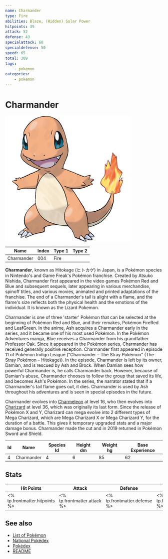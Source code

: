 ```yaml
---
name: Charmander
type: Fire
abilities: Blaze, (Hidden) Solar Power
hitpoints: 39
attack: 52
defense: 43
specialattack: 60
specialdefense: 50
speed: 65
total: 309
tags:
    - pokemon
categories:
    - pokemon
---
```


# Charmander


![Charmander](images/004.png)

| **Name** | **Index** | **Type 1** | **Type 2** |
|----|----|----|----|
| Charmander | 004 | Fire  |  |

**Charmander**, known as Hitokage (&#x30d2;&#x30c8;&#x30ab;&#x30b2;) in Japan, is a Pok&#x00e9;mon species in Nintendo's and Game Freak's Pok&#x00e9;mon franchise. Created by Atsuko Nishida, Charmander first appeared in the video games Pok&#x00e9;mon Red and Blue and subsequent sequels, later appearing in various merchandise, spinoff titles, and various movies, animated and printed adaptations of the franchise. The end of a Charmander's tail is alight with a flame, and the flame's size reflects both the physical health and the emotions of the individual. It is known as the Lizard Pokemon.

Charmander is one of three 'starter' Pok&#x00e9;mon that can be selected at the beginning of Pok&#x00e9;mon Red and Blue, and their remakes, Pok&#x00e9;mon FireRed and LeafGreen. In the anime, Ash acquires a Charmander early in the series, and it became one of his most used Pok&#x00e9;mon. In the Pok&#x00e9;mon Adventures manga, Blue receives a Charmander from his grandfather Professor Oak. Since it appeared in the Pok&#x00e9;mon series, Charmander has received generally positive reception. Charmander first appeared in episode 11 of Pok&#x00e9;mon Indigo League ("Charmander &#x2013; The Stray Pok&#x00e9;mon" (The Stray Pok&#x00e9;mon &#x2013; Hitokage)). In the episode, Charmander is left by its owner, Damian, and is rescued by Ash and Brock. When Damian sees how powerful Charmander is, he calls Charmander back. However, because of Damian's abuse, Charmander chooses to follow the group that saved its life, and becomes Ash's Pok&#x00e9;mon. In the series, the narrator stated that if a Charmander's tail flame goes out, it dies. Charmander is used by Ash throughout his adventures and is seen in special episodes in the future.

Charmander evolves into [Charmeleon](Charmeleon.md) at level 16, who then evolves into [Charizard](Charizard.md) at level 36, which was originally its last form. Since the release of Pok&#x00e9;mon X and Y, Charizard can mega evolve into 2 different types of Mega Charizard, which are Mega Charizard X or Mega Charizard Y, for the duration of a battle. This gives it temporary upgraded stats and a major damage bonus. Charmander made the cut and in 2019 returned in Pok&#x00e9;mon Sword and Shield.



| **Id** | **Name** | **Species Id** | **Height dm** | **Weight hg** | **Base Experience** |
|--------|----------|----------------|------------|------------|---------------------|
| 4 | Charmander | 4 | 6 | 85 | 62 |



## Stats

| **Hit Points** | **Attack** | **Defense** | **Special Attack** | **Special Defense** | **Speed** | **Total** |
|----------------|------------|-------------|--------------------|---------------------|-----------|-----------|
| <% tp.frontmatter.hitpoints %> | <% tp.frontmatter.attack %> | <% tp.frontmatter.defense %> | <% tp.frontmatter.specialattack %> | <% tp.frontmatter.specialdefense %> | <% tp.frontmatter.speed %> | <% tp.frontmatter.total %> |

## See also

- [List of Pokémon](../pokemon.md)
- [National Pokédex](../national_pokedex.md)
- [Pokédex](../pokedex.md)
- [README](../README.md)
